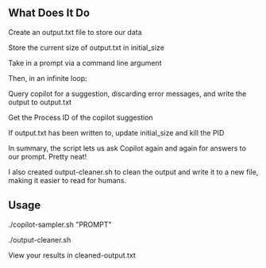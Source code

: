 ## What Does It Do

Create an output.txt file to store our data

Store the current size of output.txt in initial_size

Take in a prompt via a command line argument

Then, in an infinite loop:

Query copilot for a suggestion, discarding error messages, and write the output to output.txt

Get the Process ID of the copilot suggestion

If output.txt has been written to, update initial_size and kill the PID

In summary, the script lets us ask Copilot again and again for answers to our prompt. Pretty neat!

I also created output-cleaner.sh to clean the output and write it to a new file, making it easier to read for humans.

## Usage

./copilot-sampler.sh "PROMPT"

./output-cleaner.sh

View your results in cleaned-output.txt
